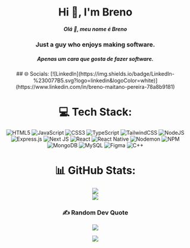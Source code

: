 <h1 align="center">Hi 👋, I'm Breno</h1>
<h5 align="center">Olá 👋, meu nome é Breno</h5>
<h3 align="center">Just a guy who enjoys making software.</h3>
<h5 align="center">Apenas um cara que gosta de fazer software.</h5>

<div align="center">
  ## 🌐 Socials:
  [![LinkedIn](https://img.shields.io/badge/LinkedIn-%230077B5.svg?logo=linkedin&logoColor=white)](https://www.linkedin.com/in/breno-maitano-pereira-78a8b9181)
  
  # 💻 Tech Stack:
  ![HTML5](https://img.shields.io/badge/html5-%23E34F26.svg?style=flat&logo=html5&logoColor=white) 
  ![JavaScript](https://img.shields.io/badge/javascript-%23323330.svg?style=flat&logo=javascript&logoColor=%23F7DF1E) 
  ![CSS3](https://img.shields.io/badge/css3-%231572B6.svg?style=flat&logo=css3&logoColor=white) 
  ![TypeScript](https://img.shields.io/badge/typescript-%23007ACC.svg?style=flat&logo=typescript&logoColor=white)
  ![TailwindCSS](https://img.shields.io/badge/tailwindcss-%2338B2AC.svg?style=flat&logo=tailwind-css&logoColor=white)
  ![NodeJS](https://img.shields.io/badge/node.js-6DA55F?style=flat&logo=node.js&logoColor=white)
  ![Express.js](https://img.shields.io/badge/express.js-%23404d59.svg?style=flat&logo=express&logoColor=%2361DAFB)
  ![Next JS](https://img.shields.io/badge/Next-black?style=for-the-badge&logo=next.js&logoColor=white)
  ![React](https://img.shields.io/badge/react-%2320232a.svg?style=flat&logo=react&logoColor=%2361DAFB) 
  ![React Native](https://img.shields.io/badge/react_native-%2320232a.svg?style=flat&logo=react&logoColor=%2361DAFB)
  ![Nodemon](https://img.shields.io/badge/NODEMON-%23323330.svg?style=flat&logo=nodemon&logoColor=%BBDEAD) 
  ![NPM](https://img.shields.io/badge/NPM-%23CB3837.svg?style=flat&logo=npm&logoColor=white) 
  ![MongoDB](https://img.shields.io/badge/MongoDB-%234ea94b.svg?style=flat&logo=mongodb&logoColor=white)
  ![MySQL](https://img.shields.io/badge/mysql-4479A1.svg?style=flat&logo=mysql&logoColor=white) 
  ![Figma](https://img.shields.io/badge/figma-%23F24E1E.svg?style=flat&logo=figma&logoColor=white)
  ![C++](https://img.shields.io/badge/c++-%2300599C.svg?style=flat&logo=c%2B%2B&logoColor=white) 
  
  # 📊 GitHub Stats:
  ![](https://github-readme-stats.vercel.app/api?username=bmp29&theme=radical&hide_border=false&include_all_commits=true&count_private=true)<br/>
  ![](https://github-readme-stats.vercel.app/api/top-langs/?username=bmp29&theme=radical&hide_border=false&include_all_commits=true&count_private=true&layout=compact)
  
  ### ✍️ Random Dev Quote
  ![](https://quotes-github-readme.vercel.app/api?type=horizontal?border=true&theme=radical)
  
  [![](https://visitcount.itsvg.in/api?id=bmp29&icon=0&color=10)](https://visitcount.itsvg.in)
</div>
